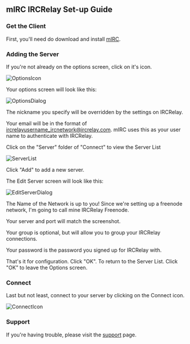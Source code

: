 ## mIRC IRCRelay Set-up Guide

### Get the Client

First, you'll need do download and install [mIRC](http://www.mirc.com/).

### Adding the Server

If you're not already on the options screen, click on it's icon.

![OptionsIcon](https://raw.github.com/ircrelay/ircrelay-client-guides/master/guides/mirc/img/options_icon.png)

Your options screen will look like this:

![OptionsDialog](https://raw.github.com/ircrelay/ircrelay-client-guides/master/guides/mirc/img/options.png)

The nickname you specify will be overridden by the settings on IRCRelay.

Your email will be in the format of ircrelayusername_ircnetwork@ircrelay.com. mIRC uses this as your user name to authenticate with IRCRelay.

Click on the "Server" folder of "Connect" to view the Server List

![ServerList](https://raw.github.com/ircrelay/ircrelay-client-guides/master/guides/mirc/img/server_list.png)

Click "Add" to add a new server.

The Edit Server screen will look like this:

![EditServerDialog](https://raw.github.com/ircrelay/ircrelay-client-guides/master/guides/mirc/img/edit_server.png)

The Name of the Network is up to you! Since we're setting up a freenode
network, I'm going to call mine IRCRelay Freenode.

Your server and port will match the screenshot.

Your group is optional, but will allow you to group your IRCRelay connections.

Your password is the password you signed up for IRCRelay with.

That's it for configuration. Click "OK". To return to the Server List. Click "OK" to leave the Options screen.


### Connect

Last but not least, connect to your server by clicking on the Connect icon.

![ConnectIcon](https://raw.github.com/ircrelay/ircrelay-client-guides/master/guides/mirc/img/connect_icon.png)

### Support

If you're having trouble, please visit the [support](https://www.ircrelay.com/support) page.
